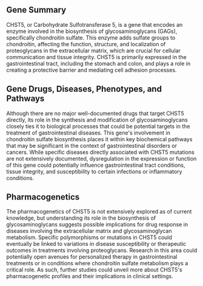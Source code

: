 ## Gene Summary
CHST5, or Carbohydrate Sulfotransferase 5, is a gene that encodes an enzyme involved in the biosynthesis of glycosaminoglycans (GAGs), specifically chondroitin sulfate. This enzyme adds sulfate groups to chondroitin, affecting the function, structure, and localization of proteoglycans in the extracellular matrix, which are crucial for cellular communication and tissue integrity. CHST5 is primarily expressed in the gastrointestinal tract, including the stomach and colon, and plays a role in creating a protective barrier and mediating cell adhesion processes.

## Gene Drugs, Diseases, Phenotypes, and Pathways
Although there are no major well-documented drugs that target CHST5 directly, its role in the synthesis and modification of glycosaminoglycans closely ties it to biological processes that could be potential targets in the treatment of gastrointestinal diseases. This gene's involvement in chondroitin sulfate biosynthesis places it within key biochemical pathways that may be significant in the context of gastrointestinal disorders or cancers. While specific diseases directly associated with CHST5 mutations are not extensively documented, dysregulation in the expression or function of this gene could potentially influence gastrointestinal tract conditions, tissue integrity, and susceptibility to certain infections or inflammatory conditions.

## Pharmacogenetics
The pharmacogenetics of CHST5 is not extensively explored as of current knowledge, but understanding its role in the biosynthesis of glycosaminoglycans suggests possible implications for drug response in diseases involving the extracellular matrix and glycosaminoglycan metabolism. Specific polymorphisms or mutations in CHST5 could eventually be linked to variations in disease susceptibility or therapeutic outcomes in treatments involving proteoglycans. Research in this area could potentially open avenues for personalized therapy in gastrointestinal treatments or in conditions where chondroitin sulfate metabolism plays a critical role. As such, further studies could unveil more about CHST5's pharmacogenetic profiles and their implications in clinical settings.